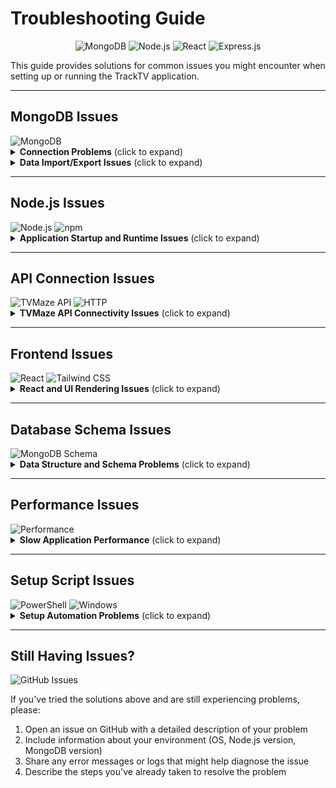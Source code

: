 # Troubleshooting Guide

<p align="center">
  <img src="https://img.shields.io/badge/MongoDB-4EA94B?style=for-the-badge&logo=mongodb&logoColor=white" alt="MongoDB" />
  <img src="https://img.shields.io/badge/Node.js-43853D?style=for-the-badge&logo=node.js&logoColor=white" alt="Node.js" />
  <img src="https://img.shields.io/badge/React-20232A?style=for-the-badge&logo=react&logoColor=61DAFB" alt="React" />
  <img src="https://img.shields.io/badge/Express.js-404D59?style=for-the-badge&logo=express&logoColor=white" alt="Express.js" />
</p>

This guide provides solutions for common issues you might encounter when setting up or running the TrackTV application.

---

## MongoDB Issues

<img src="https://img.shields.io/badge/MongoDB-4EA94B?style=for-the-badge&logo=mongodb&logoColor=white" alt="MongoDB" />

<details>
<summary><strong>Connection Problems</strong> (click to expand)</summary>

**Symptom**: Server fails to start with MongoDB connection errors

**Solutions**:

1. **Check if MongoDB is running**:
   ```bash
   mongo --eval "db.serverStatus()"
   ```
   If this fails, MongoDB is not running properly.

2. **Start MongoDB service**:
   - Windows:
     ```bash
     net start MongoDB
     ```
   - Linux:
     ```bash
     sudo systemctl start mongod
     ```
   - macOS:
     ```bash
     brew services start mongodb-community
     ```

3. **Verify MongoDB data directory exists and has correct permissions**:
   ```bash
   ls -l E:/MongoDB/tv-tracker-data/db
   ```
   If the directory doesn't exist, create it:
   ```bash
   mkdir -p E:/MongoDB/tv-tracker-data/db
   mkdir -p E:/MongoDB/tv-tracker-data/logs
   ```

4. **Check MongoDB logs for errors**:
   Look for error messages in the MongoDB log file at `E:/MongoDB/tv-tracker-data/logs/mongodb.log`

5. **Confirm MongoDB connection string**:
   Make sure your `.env` file has the correct MongoDB URI:
   ```
   MONGODB_URI=mongodb://localhost:27017/tv-tracker
   ```
</details>

<details>
<summary><strong>Data Import/Export Issues</strong> (click to expand)</summary>

**Symptom**: Problems importing or exporting data

**Solutions**:

1. **Check CSV format**:
   Ensure your CSV file follows the expected format:
   ```csv
   showname,ignored,status,classification,country,network,runtime,airtime,timezone
   "Show Name",0,Running,Scripted,US,NBC,60,20:00,America/New_York
   ```

2. **Validate MongoDB exports**:
   If exporting data, make sure the MongoDB export command is correct:
   ```bash
   mongoexport --db tv-tracker --collection shows --out shows.json
   ```
</details>

---

## Node.js Issues

<img src="https://img.shields.io/badge/Node.js-43853D?style=for-the-badge&logo=node.js&logoColor=white" alt="Node.js" />
<img src="https://img.shields.io/badge/npm-CB3837?style=for-the-badge&logo=npm&logoColor=white" alt="npm" />

<details>
<summary><strong>Application Startup and Runtime Issues</strong> (click to expand)</summary>

**Symptom**: Application fails to start or crashes unexpectedly

**Solutions**:

1. **Check Node.js version**:
   ```bash
   node --version
   ```
   Ensure you're using Node.js v14 or higher.

2. **Use nvm to switch versions if needed**:
   ```bash
   nvm use 14
   ```

3. **Clear npm cache**:
   ```bash
   npm cache clean --force
   ```

4. **Reinstall dependencies**:
   ```bash
   rm -rf node_modules
   npm install
   ```

5. **Check for conflicting dependencies**:
   ```bash
   npm ls
   ```
   Look for any dependency conflicts or errors.
</details>

---

## API Connection Issues

<img src="https://img.shields.io/badge/API-TVMaze-007ACC?style=for-the-badge" alt="TVMaze API" />
<img src="https://img.shields.io/badge/HTTP-Requests-0769AD?style=for-the-badge&logo=http&logoColor=white" alt="HTTP" />

<details>
<summary><strong>TVMaze API Connectivity Issues</strong> (click to expand)</summary>

**Symptom**: Unable to fetch show data or search results

**Solutions**:

1. **Check network connectivity**:
   Ensure you have internet access and can reach the TVMaze API.

2. **Verify proxy settings**:
   If you're behind a corporate firewall, check your proxy settings.

3. **Test TVMaze API directly**:
   Try accessing the TVMaze API directly in your browser:
   ```
   https://api.tvmaze.com/shows/1
   ```

4. **Check for API rate limiting**:
   The TVMaze API has rate limits that might be causing issues.
</details>

---

## Frontend Issues

<img src="https://img.shields.io/badge/React-20232A?style=for-the-badge&logo=react&logoColor=61DAFB" alt="React" />
<img src="https://img.shields.io/badge/Tailwind_CSS-38B2AC?style=for-the-badge&logo=tailwind-css&logoColor=white" alt="Tailwind CSS" />

<details>
<summary><strong>React and UI Rendering Issues</strong> (click to expand)</summary>

**Symptom**: UI doesn't render correctly or is unresponsive

**Solutions**:

1. **Clear browser cache**:
   Hard refresh your browser with Ctrl+F5 (Windows) or Cmd+Shift+R (Mac).

2. **Check browser console for errors**:
   Open browser developer tools (F12) and check the console tab.

3. **Verify React development server**:
   Ensure the React development server is running on port 3000.

4. **Check for JavaScript errors**:
   Look for any JavaScript errors in the browser console.
</details>

---

## Database Schema Issues

<img src="https://img.shields.io/badge/MongoDB-Schema-4EA94B?style=for-the-badge&logo=mongodb&logoColor=white" alt="MongoDB Schema" />

<details>
<summary><strong>Data Structure and Schema Problems</strong> (click to expand)</summary>

**Symptom**: Data doesn't save or appears incorrectly

**Solutions**:

1. **Check MongoDB schema**:
   Verify that your MongoDB schema matches the expected structure.

2. **Repair MongoDB database**:
   ```bash
   mongod --repair --dbpath E:/MongoDB/tv-tracker-data/db
   ```

3. **Check MongoDB indexes**:
   Ensure all required indexes are created:
   ```javascript
   db.shows.createIndex({ "name": 1 })
   db.episodes.createIndex({ "show_id": 1 })
   ```
</details>

---

## Performance Issues

<img src="https://img.shields.io/badge/Performance-Optimization-FF5733?style=for-the-badge" alt="Performance" />

<details>
<summary><strong>Slow Application Performance</strong> (click to expand)</summary>

**Symptom**: Application is slow or unresponsive

**Solutions**:

1. **Check MongoDB query performance**:
   Enable profiling to identify slow queries:
   ```javascript
   db.setProfilingLevel(2)
   ```

2. **Optimize React rendering**:
   Look for unnecessary re-renders in your React components.

3. **Increase server resources**:
   If possible, allocate more memory/CPU to the application server.
</details>

---

## Setup Script Issues

<img src="https://img.shields.io/badge/PowerShell-5391FE?style=for-the-badge&logo=powershell&logoColor=white" alt="PowerShell" />
<img src="https://img.shields.io/badge/Windows-0078D6?style=for-the-badge&logo=windows&logoColor=white" alt="Windows" />

<details>
<summary><strong>Setup Automation Problems</strong> (click to expand)</summary>

**Symptom**: The setup.ps1 or setup.bat script fails

**Solutions**:

1. **Run with administrator privileges**:
   Make sure to run PowerShell or Command Prompt as Administrator.

2. **Check execution policy**:
   If PowerShell script fails to run, check execution policy:
   ```powershell
   Get-ExecutionPolicy
   Set-ExecutionPolicy -ExecutionPolicy Bypass -Scope Process
   ```

3. **Manually perform setup steps**:
   If automation fails, follow the manual setup steps in the README.
</details>

---

## Still Having Issues?

<img src="https://img.shields.io/badge/GitHub-Issues-181717?style=for-the-badge&logo=github&logoColor=white" alt="GitHub Issues" />

If you've tried the solutions above and are still experiencing problems, please:

1. Open an issue on GitHub with a detailed description of your problem
2. Include information about your environment (OS, Node.js version, MongoDB version)
3. Share any error messages or logs that might help diagnose the issue
4. Describe the steps you've already taken to resolve the problem 